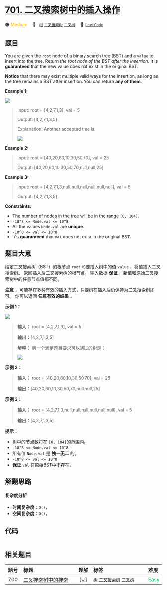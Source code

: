 # [701. 二叉搜索树中的插入操作](https://leetcode.com/problems/insert-into-a-binary-search-tree)

🟠 <font color=#ffb800>Medium</font>&emsp; 🔖&ensp; [`树`](/tag/tree.md) [`二叉搜索树`](/tag/binary-search-tree.md) [`二叉树`](/tag/binary-tree.md)&emsp; 🔗&ensp;[`LeetCode`](https://leetcode.com/problems/insert-into-a-binary-search-tree)

## 题目

You are given the `root` node of a binary search tree (BST) and a `value` to
insert into the tree. Return _the root node of the BST after the insertion_.
It is **guaranteed** that the new value does not exist in the original BST.

**Notice**  that there may exist multiple valid ways for the insertion, as
long as the tree remains a BST after insertion. You can return **any of
them**.



**Example 1:**

![](https://assets.leetcode.com/uploads/2020/10/05/insertbst.jpg)

> Input: root = [4,2,7,1,3], val = 5
> 
> Output: [4,2,7,1,3,5]
> 
> Explanation: Another accepted tree is:
> 
> ![](https://assets.leetcode.com/uploads/2020/10/05/bst.jpg)

**Example 2:**

> Input: root = [40,20,60,10,30,50,70], val = 25
> 
> Output: [40,20,60,10,30,50,70,null,null,25]

**Example 3:**

> Input: root = [4,2,7,1,3,null,null,null,null,null,null], val = 5
> 
> Output: [4,2,7,1,3,5]

**Constraints:**

  * The number of nodes in the tree will be in the range `[0, 104]`.
  * `-10^8 <= Node.val <= 10^8`
  * All the values `Node.val` are **unique**.
  * `-10^8 <= val <= 10^8`
  * It's **guaranteed** that `val` does not exist in the original BST.


## 题目大意

给定二叉搜索树（BST）的根节点 `root` 和要插入树中的值 `value` ，将值插入二叉搜索树。 返回插入后二叉搜索树的根节点。 输入数据
**保证** ，新值和原始二叉搜索树中的任意节点值都不同。

**注意** ，可能存在多种有效的插入方式，只要树在插入后仍保持为二叉搜索树即可。 你可以返回 **任意有效的结果** 。



**示例 1：**

![](https://assets.leetcode.com/uploads/2020/10/05/insertbst.jpg)

> 
> 
> 
> 
> 
> **输入：** root = [4,2,7,1,3], val = 5
> 
> **输出：**[4,2,7,1,3,5]
> 
> **解释：** 另一个满足题目要求可以通过的树是：
> 
> ![](https://assets.leetcode.com/uploads/2020/10/05/bst.jpg)
> 
> 

**示例 2：**

> 
> 
> 
> 
> 
> **输入：** root = [40,20,60,10,30,50,70], val = 25
> 
> **输出：**[40,20,60,10,30,50,70,null,null,25]
> 
> 

**示例 3：**

> 
> 
> 
> 
> 
> **输入：** root = [4,2,7,1,3,null,null,null,null,null,null], val = 5
> 
> **输出：**[4,2,7,1,3,5]
> 
> 



**提示：**

  * 树中的节点数将在 `[0, 104]`的范围内。
  * `-10^8 <= Node.val <= 10^8`
  * 所有值 `Node.val` 是 **独一无二**  的。
  * `-10^8 <= val <= 10^8`
  * **保证**  `val` 在原始BST中不存在。


## 解题思路

#### 复杂度分析

- **时间复杂度**：`O()`，
- **空间复杂度**：`O()`，

## 代码

```javascript

```

## 相关题目

<!-- prettier-ignore -->
| 题号 | 标题 | 题解 | 标签 | 难度 |
| :------: | :------ | :------: | :------ | :------ |
| 700 | [二叉搜索树中的搜索](https://leetcode.com/problems/search-in-a-binary-search-tree) | [[✓]](/problem/0700.md) |  [`树`](/tag/tree.md) [`二叉搜索树`](/tag/binary-search-tree.md) [`二叉树`](/tag/binary-tree.md) | <font color=#15bd66>Easy</font> |

<style>
.blue {
    background-color: #096dd9;
    padding: 0.25rem 0.5rem;
    margin: 0;
    font-size: 0.85em;
    border-radius: 3px;
    color: white;
    font-weight: 500;
}
table th:first-of-type { width: 10%; }
table th:nth-of-type(2) { width: 35%; }
table th:nth-of-type(3) { width: 10%; }
table th:nth-of-type(4) { width: 35%; }
table th:nth-of-type(5) { width: 10%; }
</style>
